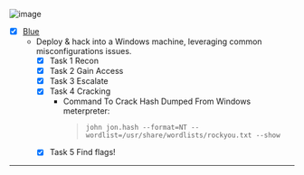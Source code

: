 ![image](https://user-images.githubusercontent.com/51442719/173065599-45cfb8fd-bdd9-45b6-8ac1-0155d6092ee4.png)
- [x] [Blue](https://tryhackme.com/room/blue)
  - Deploy & hack into a Windows machine, leveraging common misconfigurations issues.
    - [x] Task 1  Recon
    - [x] Task 2  Gain Access
    - [x] Task 3  Escalate
    - [x] Task 4  Cracking
      - Command To Crack Hash Dumped From Windows meterpreter: 
        > `john jon.hash --format=NT --wordlist=/usr/share/wordlists/rockyou.txt --show` 
    - [x] Task 5  Find flags!
    
---


